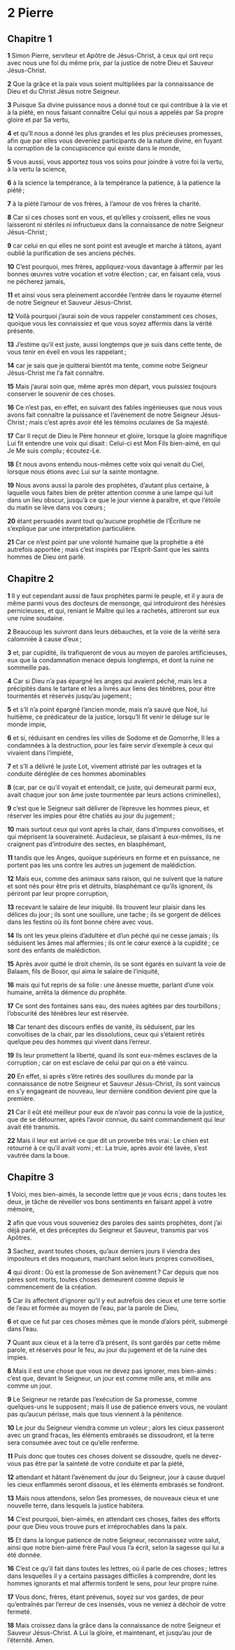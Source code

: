 # 2 Pierre

## Chapitre 1

**1** Simon Pierre, serviteur et Apôtre de Jésus-Christ, à ceux qui ont reçu avec nous une foi du même prix, par la justice de notre Dieu et Sauveur Jésus-Christ.

**2** Que la grâce et la paix vous soient multipliées par la connaissance de Dieu et du Christ Jésus notre Seigneur.

**3** Puisque Sa divine puissance nous a donné tout ce qui contribue à la vie et à la piété, en nous faisant connaître Celui qui nous a appelés par Sa propre gloire et par Sa vertu,

**4** et qu’Il nous a donné les plus grandes et les plus précieuses promesses, afin que par elles vous deveniez participants de la nature divine, en fuyant la corruption de la concupiscence qui existe dans le monde,

**5** vous aussi, vous apportez tous vos soins pour joindre à votre foi la vertu, à la vertu la science,

**6** à la science la tempérance, à la tempérance la patience, à la patience la piété ;

**7** à la piété l’amour de vos frères, à l’amour de vos frères la charité.

**8** Car si ces choses sont en vous, et qu’elles y croissent, elles ne vous laisseront ni stériles ni infructueux dans la connaissance de notre Seigneur Jésus-Christ ;

**9** car celui en qui elles ne sont point est aveugle et marche à tâtons, ayant oublié la purification de ses anciens péchés.

**10** C’est pourquoi, mes frères, appliquez-vous davantage à affermir par les bonnes œuvres votre vocation et votre élection ; car, en faisant cela, vous ne pécherez jamais,

**11** et ainsi vous sera pleinement accordée l’entrée dans le royaume éternel de notre Seigneur et Sauveur Jésus-Christ.

**12** Voilà pourquoi j’aurai soin de vous rappeler constamment ces choses, quoique vous les connaissiez et que vous soyez affermis dans la vérité présente.

**13** J’estime qu’il est juste, aussi longtemps que je suis dans cette tente, de vous tenir en éveil en vous les rappelant ;

**14** car je sais que je quitterai bientôt ma tente, comme notre Seigneur Jésus-Christ me l’a fait connaître.

**15** Mais j’aurai soin que, même après mon départ, vous puissiez toujours conserver le souvenir de ces choses.

**16** Ce n’est pas, en effet, en suivant des fables ingénieuses que nous vous avons fait connaître la puissance et l’avènement de notre Seigneur Jésus-Christ ; mais c’est après avoir été les témoins oculaires de Sa majesté.

**17** Car Il reçut de Dieu le Père honneur et gloire, lorsque la gloire magnifique Lui fit entendre une voix qui disait : Celui-ci est Mon Fils bien-aimé, en qui Je Me suis complu ; écoutez-Le.

**18** Et nous avons entendu nous-mêmes cette voix qui venait du Ciel, lorsque nous étions avec Lui sur la sainte montagne.

**19** Nous avons aussi la parole des prophètes, d’autant plus certaine, à laquelle vous faites bien de prêter attention comme à une lampe qui luit dans un lieu obscur, jusqu’à ce que le jour vienne à paraître, et que l’étoile du matin se lève dans vos cœurs ;

**20** étant persuadés avant tout qu’aucune prophétie de l’Écriture ne s’explique par une interprétation particulière.

**21** Car ce n’est point par une volonté humaine que la prophétie a été autrefois apportée ; mais c’est inspirés par l’Esprit-Saint que les saints hommes de Dieu ont parlé.

## Chapitre 2

**1** Il y eut cependant aussi de faux prophètes parmi le peuple, et il y aura de même parmi vous des docteurs de mensonge, qui introduiront des hérésies pernicieuses, et qui, reniant le Maître qui les a rachetés, attireront sur eux une ruine soudaine.

**2** Beaucoup les suivront dans leurs débauches, et la voie de la vérité sera calomniée à cause d’eux ;

**3** et, par cupidité, ils trafiqueront de vous au moyen de paroles artificieuses, eux que la condamnation menace depuis longtemps, et dont la ruine ne sommeille pas.

**4** Car si Dieu n’a pas épargné les anges qui avaient péché, mais les a précipités dans le tartare et les a livrés aux liens des ténèbres, pour être tourmentés et réservés jusqu’au jugement ;

**5** et s’Il n’a point épargné l’ancien monde, mais n’a sauvé que Noé, lui huitième, ce prédicateur de la justice, lorsqu’Il fit venir le déluge sur le monde impie,

**6** et si, réduisant en cendres les villes de Sodome et de Gomorrhe, Il les a condamnées à la destruction, pour les faire servir d’exemple à ceux qui vivaient dans l’impiété,

**7** et s’Il a délivré le juste Lot, vivement attristé par les outrages et la conduite déréglée de ces hommes abominables

**8** (car, par ce qu’il voyait et entendait, ce juste, qui demeurait parmi eux, avait chaque jour son âme juste tourmentée par leurs actions criminelles),

**9** c’est que le Seigneur sait délivrer de l’épreuve les hommes pieux, et réserver les impies pour être chatiés au jour du jugement ;

**10** mais surtout ceux qui vont après la chair, dans d’impures convoitises, et qui méprisent la souveraineté. Audacieux, se plaisant à eux-mêmes, ils ne craignent pas d’introduire des sectes, en blasphémant,

**11** tandis que les Anges, quoique supérieurs en forme et en puissance, ne portent pas les uns contre les autres un jugement de malédiction.

**12** Mais eux, comme des animaux sans raison, qui ne suivent que la nature et sont nés pour être pris et détruits, blasphémant ce qu’ils ignorent, ils périront par leur propre corruption,

**13** recevant le salaire de leur iniquité. Ils trouvent leur plaisir dans les délices du jour ; ils sont une souillure, une tache ; ils se gorgent de délices dans les festins où ils font bonne chère avec vous.

**14** Ils ont les yeux pleins d’adultère et d’un péché qui ne cesse jamais ; ils séduisent les âmes mal affermies ; ils ont le cœur exercé à la cupidité ; ce sont des enfants de malédiction.

**15** Après avoir quitté le droit chemin, ils se sont égarés en suivant la voie de Balaam, fils de Bosor, qui aima le salaire de l’iniquité,

**16** mais qui fut repris de sa folie : une ânesse muette, parlant d’une voix humaine, arrêta la démence du prophète.

**17** Ce sont des fontaines sans eau, des nuées agitées par des tourbillons ; l’obscurité des ténèbres leur est réservée.

**18** Car tenant des discours enflés de vanité, ils séduisent, par les convoitises de la chair, par les dissolutions, ceux qui s’étaient retirés quelque peu des hommes qui vivent dans l’erreur.

**19** Ils leur promettent la liberté, quand ils sont eux-mêmes esclaves de la corruption ; car on est esclave de celui par qui on a été vaincu.

**20** En effet, si après s’être retirés des souillures du monde par la connaissance de notre Seigneur et Sauveur Jésus-Christ, ils sont vaincus en s’y engageant de nouveau, leur dernière condition devient pire que la première.

**21** Car il eût été meilleur pour eux de n’avoir pas connu la voie de la justice, que de se détourner, après l’avoir connue, du saint commandement qui leur avait été transmis.

**22** Mais il leur est arrivé ce que dit un proverbe très vrai : Le chien est retourné à ce qu’il avait vomi ; et : La truie, après avoir été lavée, s’est vautrée dans la boue.

## Chapitre 3

**1** Voici, mes bien-aimés, la seconde lettre que je vous écris ; dans toutes les deux, je tâche de réveiller vos bons sentiments en faisant appel à votre mémoire,

**2** afin que vous vous souveniez des paroles des saints prophètes, dont j’ai déjà parlé, et des préceptes du Seigneur et Sauveur, transmis par vos Apôtres.

**3** Sachez, avant toutes choses, qu’aux derniers jours il viendra des imposteurs et des moqueurs, marchant selon leurs propres convoitises,

**4** qui diront : Où est la promesse de Son avènement ? Car depuis que nos pères sont morts, toutes choses demeurent comme depuis le commencement de la création.

**5** Car ils affectent d’ignorer qu’il y eut autrefois des cieux et une terre sortie de l’eau et formée au moyen de l’eau, par la parole de Dieu,

**6** et que ce fut par ces choses mêmes que le monde d’alors périt, submergé dans l’eau.

**7** Quant aux cieux et à la terre d’à présent, ils sont gardés par cette même parole, et réservés pour le feu, au jour du jugement et de la ruine des impies.

**8** Mais il est une chose que vous ne devez pas ignorer, mes bien-aimés : c’est que, devant le Seigneur, un jour est comme mille ans, et mille ans comme un jour.

**9** Le Seigneur ne retarde pas l’exécution de Sa promesse, comme quelques-uns le supposent ; mais Il use de patience envers vous, ne voulant pas qu’aucun périsse, mais que tous viennent à la pénitence.

**10** Le jour du Seigneur viendra comme un voleur ; alors les cieux passeront avec un grand fracas, les éléments embrasés se dissoudront, et la terre sera consumée avec tout ce qu’elle renferme.

**11** Puis donc que toutes ces choses doivent se dissoudre, quels ne devez-vous pas être par la sainteté de votre conduite et par la piété,

**12** attendant et hâtant l’avènement du jour du Seigneur, jour à cause duquel les cieux enflammés seront dissous, et les éléments embrasés se fondront.

**13** Mais nous attendons, selon Ses promesses, de nouveaux cieux et une nouvelle terre, dans lesquels la justice habitera.

**14** C’est pourquoi, bien-aimés, en attendant ces choses, faites des efforts pour que Dieu vous trouve purs et irréprochables dans la paix.

**15** Et dans la longue patience de notre Seigneur, reconnaissez votre salut, ainsi que notre bien-aimé frère Paul vous l’a écrit, selon la sagesse qui lui a été donnée.

**16** C’est ce qu’il fait dans toutes les lettres, où il parle de ces choses ; lettres dans lesquelles il y a certains passages difficiles à comprendre, dont les hommes ignorants et mal affermis tordent le sens, pour leur propre ruine.

**17** Vous donc, frères, étant prévenus, soyez sur vos gardes, de peur qu’entraînés par l’erreur de ces insensés, vous ne veniez à déchoir de votre fermeté.

**18** Mais croissez dans la grâce dans la connaissance de notre Seigneur et Sauveur Jésus-Christ. A Lui la gloire, et maintenant, et jusqu’au jour de l’éternité. Amen.
